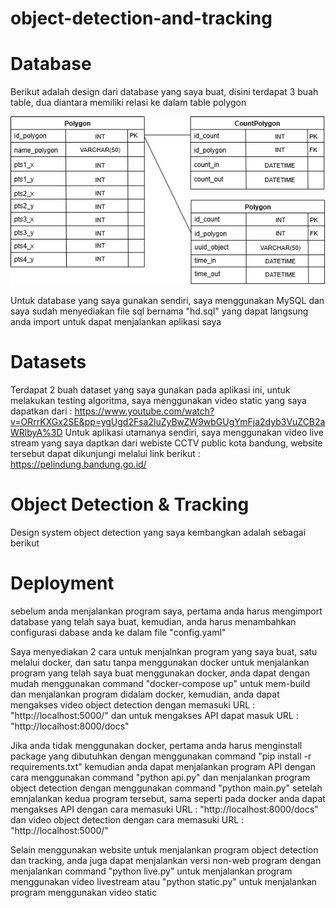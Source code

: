 # object-detection-and-tracking

# Database
Berikut adalah design dari database yang saya buat, disini terdapat 3 buah table, dua diantara memiliki relasi ke dalam table polygon

![alt text](https://github.com/Venator43/object-detection-and-tracking/blob/main/Diagram/sh-Page-1.drawio.png)

Untuk database yang saya gunakan sendiri, saya menggunakan MySQL dan saya sudah menyediakan file sql bernama "hd.sql" yang dapat langsung anda import untuk dapat menjalankan aplikasi saya

# Datasets
Terdapat 2 buah dataset yang saya gunakan pada aplikasi ini, untuk melakukan testing algoritma, saya menggunakan video static yang saya dapatkan dari : https://www.youtube.com/watch?v=ORrrKXGx2SE&pp=ygUgd2Fsa2luZyBwZW9wbGUgYmFja2dyb3VuZCB2aWRlbyA%3D
Untuk aplikasi utamanya sendiri, saya menggunakan video live stream yang saya daptkan dari webiste CCTV public kota bandung, website tersebut dapat dikunjungi melalui link berikut : https://pelindung.bandung.go.id/ 

# Object Detection & Tracking
Design system object detection yang saya kembangkan adalah sebagai berikut

# Deployment
sebelum anda menjalankan program saya, pertama anda harus mengimport database yang telah saya buat, kemudian, anda harus menambahkan configurasi dabase anda ke dalam file "config.yaml"

Saya menyediakan 2 cara untuk menjalnkan program yang saya buat, satu melalui docker, dan satu tanpa menggunakan docker
untuk menjalankan program yang telah saya buat menggunakan docker, anda dapat dengan mudah menggunakan command "docker-compose up" untuk mem-build dan menjalankan program didalam docker, kemudian, anda dapat mengakses video object detection dengan memasuki URL : "http://localhost:5000/" dan untuk mengakses API dapat masuk URL : "http://localhost:8000/docs"

Jika anda tidak menggunakan docker, pertama anda harus menginstall package yang dibutuhkan dengan menggunakan command "pip install -r requirements.txt" kemudian anda dapat menjalankan program API dengan cara menggunakan command "python api.py" dan menjalankan program object detection dengan menggunakan command "python main.py" setelah emnjalankan kedua program tersebut, sama seperti pada docker anda dapat mengakses API dengan cara memasuki URL : "http://localhost:8000/docs" dan video object detection dengan cara memasuki URL : "http://localhost:5000/"

Selain menggunakan website untuk menjalankan program object detection dan tracking, anda juga dapat menjalankan versi non-web program dengan menjalankan command "python live.py" untuk menjalankan program menggunakan video livestream atau "python static.py" untuk menjalankan program menggunakan video static
